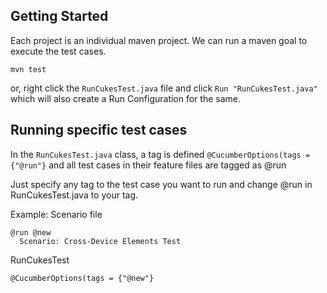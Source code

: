 
## Getting Started
Each project is an individual maven project. We can run a maven goal to execute the test cases.
```
mvn test
```

or, right click the ```RunCukesTest.java``` file and click ```Run "RunCukesTest.java"``` which will also create a Run Configuration for the same.

## Running specific test cases
In the ```RunCukesTest.java``` class, a tag is defined ```@CucumberOptions(tags = {"@run"}``` and all test cases in their feature files are tagged as @run

Just specify any tag to the test case you want to run and change @run in RunCukesTest.java to your tag.

Example:
Scenario file
```
@run @new
  Scenario: Cross-Device Elements Test
```
RunCukesTest
```
@CucumberOptions(tags = {"@new"}
```
